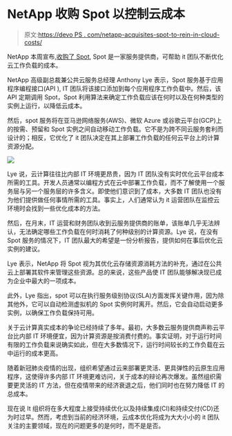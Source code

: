 # NetApp 收购 Spot 以控制云成本

> 原文:[https://devo PS . com/netapp-acquisites-spot-to-rein-in-cloud-costs/](https://devops.com/netapp-acquires-spot-to-rein-in-cloud-costs/)

NetApp 本周宣布,[收购了 Spot](https://www.netapp.com/us/company/news/press-releases/news-rel-20200603-954373.aspx), Spot 是一家服务提供商，可帮助 it 团队不断优化云工作负载的成本。

NetApp 高级副总裁兼公共云服务总经理 Anthony Lye 表示，Spot 服务基于应用程序编程接口(API ), IT 团队将该接口添加到每个应用程序工作负载中。然后，该 API 定期调用 Spot，Spot 利用算法来确定工作负载应该在何时以及在何种类型的实例上运行，以降低云成本。

然后，spot 服务将在亚马逊网络服务(AWS)、微软 Azure 或谷歌云平台(GCP)上的按需、预留和 Spot 实例之间自动移动工作负载。它不是为跨不同云服务套利而设计的；相反，它优化了 it 团队决定在其上部署工作负载的任何云平台上的计算资源分配。

![](../Images/497ec76ea4becc59c05ba8c29af3b99a.png)

Lye 说，云计算往往比内部 IT 环境更昂贵，因为 IT 团队没有实时优化云平台成本所需的工具。开发人员通常以编程方式在云中部署工作负载，而不了解使用一个服务层与另一个服务层的许多含义。即使他们意识到了成本，大多数 IT 团队也没有为他们提供做任何事情所需的工具。事实上，人们通常认为 it 运营团队在监控云环境时会找到一些优化成本的方法。

然后，在月末，IT 运营和财务团队收到云服务提供商的账单，该账单几乎无法辨认，无法确定哪些工作负载在何时消耗了何种级别的计算资源。Lye 说，在没有 Spot 服务的情况下，IT 团队最大的希望是一份分析报告，提供如何在事后优化云实例的建议。

Lye 表示，NetApp 将 Spot 视为其优化云存储资源消耗方法的补充，通过在公共云上部署其软件来管理这些资源。总的来说，这些产品使 IT 团队能够解决现已成为企业中最大的一项成本。

此外，Lye 指出，spot 可以在执行服务级别协议(SLA)方面发挥关键作用，因为除其他外，它可以自动检测虚拟机的 Spot 实例何时离开。然后，它会自动启动更多实例，以确保工作负载保持可用。

关于云计算真实成本的争论已经持续了多年。最初，大多数云服务提供商声称云平台比内部 IT 环境便宜，因为计算资源是按消费付费的。事实证明，对于运行时间有限的工作负载来说确实如此，但在大多数情况下，运行时间较长的工作负载在云中运行的成本更高。

随着新冠肺炎疫情的出现，组织希望通过云来部署更灵活、更具弹性的云原生应用程序，这使得许多内部 IT 环境更难访问，关于成本的辩论再次爆发。虽然组织需要更灵活的 IT 方法，但在疫情带来的经济衰退之后，他们同时也在努力降低 IT 的总成本。

现在说 It 组织将在多大程度上接受持续优化以及持续集成(CI)和持续交付(CD)还为时过早。然而，考虑到当前的经济环境，云成本优化将成为大大小小的 it 团队关注的主要领域，现在的问题更多的是何时，而不是是否。